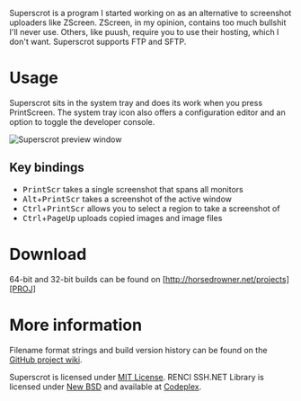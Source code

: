 Superscrot is a program I started working on as an alternative to screenshot uploaders like ZScreen.
ZScreen, in my opinion, contains too much bullshit I'll never use. Others, like puush, require you
to use their hosting, which I don't want. Superscrot supports FTP and SFTP.

# Usage
Superscrot sits in the system tray and does its work when you press PrintScreen. The system tray icon
also offers a configuration editor and an option to toggle the developer console.

![Superscrot preview window](http://s.horsedrowner.net/Superscrot-Preview.png)

## Key bindings
- <kbd>PrintScr</kbd> takes a single screenshot that spans all monitors
- <kbd>Alt</kbd>+<kbd>PrintScr</kbd> takes a screenshot of the active window
- <kbd>Ctrl</kbd>+<kbd>PrintScr</kbd> allows you to select a region to take a screenshot of
- <kbd>Ctrl</kbd>+<kbd>PageUp</kbd> uploads copied images and image files
 
# Download
64-bit and 32-bit builds can be found on [http://horsedrowner.net/projects][PROJ]
 
# More information
Filename format strings and build version history can be found on the [GitHub project wiki][GHWIKI]. 

Superscrot is licensed under [MIT License][MIT].
RENCI SSH.NET Library is licensed under [New BSD][BSD3] and available at [Codeplex][SSHNET].
 
 [PROJ]: http://horsedrowner.net/projects#superscrot
 [GHWIKI]: https://github.com/horsedrowner/Superscrot/wiki
 [MIT]: http://opensource.org/licenses/MIT
 [BSD3]: http://www.tldrlegal.com/l/BSD3
 [SSHNET]: http://sshnet.codeplex.com/